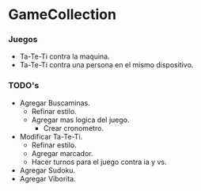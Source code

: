 # GameCollection

### Juegos
- Ta-Te-Ti contra la maquina.
- Ta-Te-Ti contra una persona en el mismo dispositivo.

### TODO's
- Agregar Buscaminas.
  - Refinar estilo.
  - Agregar mas logica del juego.
    - Crear cronometro.
- Modificar Ta-Te-Ti.
  - Refinar estilo.
  - Agregar marcador.
  - Hacer turnos para el juego contra ia y vs.
- Agregar Sudoku.
- Agregar Viborita.